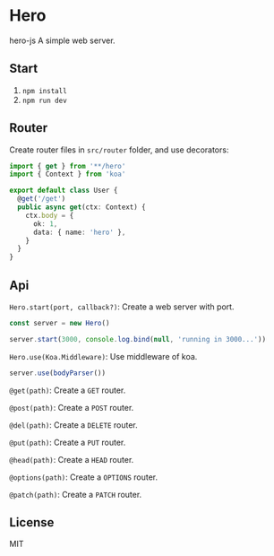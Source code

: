 # Hero

hero-js A simple web server.

## Start

1. `npm install`
2. `npm run dev`

## Router

Create router files in `src/router` folder, and use decorators:

```ts
import { get } from '**/hero'
import { Context } from 'koa'

export default class User {
  @get('/get')
  public async get(ctx: Context) {
    ctx.body = {
      ok: 1,
      data: { name: 'hero' },
    }
  }
}
```

## Api

`Hero.start(port, callback?)`: Create a web server with port.

```js
const server = new Hero()

server.start(3000, console.log.bind(null, 'running in 3000...'))
```

`Hero.use(Koa.Middleware)`: Use middleware of koa.

```js
server.use(bodyParser())
```

`@get(path)`: Create a `GET` router.

`@post(path)`: Create a `POST` router.

`@del(path)`: Create a `DELETE` router.

`@put(path)`: Create a `PUT` router.

`@head(path)`: Create a `HEAD` router.

`@options(path)`: Create a `OPTIONS` router.

`@patch(path)`: Create a `PATCH` router.

## License

MIT
